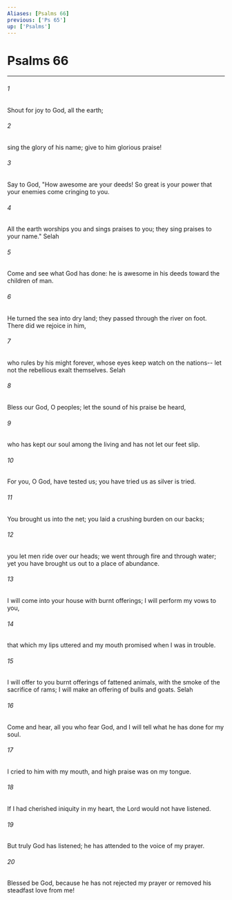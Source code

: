 ```yaml
---
Aliases: [Psalms 66]
previous: ['Ps 65']
up: ['Psalms']
---
```

# Psalms 66

***

 

###### 1 
Shout for joy to God, all the earth; 
 
 

###### 2 
sing the glory of his name; 
 give to him glorious praise! 
 
 

###### 3 
Say to God, "How awesome are your deeds! 
 So great is your power that your enemies come cringing to you. 
 
 

###### 4 
All the earth worships you 
 and sings praises to you; 
 they sing praises to your name." Selah
 
 

###### 5 
Come and see what God has done: 
 he is awesome in his deeds toward the children of man. 
 
 

###### 6 
He turned the sea into dry land; 
 they passed through the river on foot. 
 There did we rejoice in him, 
 
 

###### 7 
who rules by his might forever, 
 whose eyes keep watch on the nations-- 
 let not the rebellious exalt themselves. Selah
 
 

###### 8 
Bless our God, O peoples; 
 let the sound of his praise be heard, 
 
 

###### 9 
who has kept our soul among the living 
 and has not let our feet slip. 
 
 

###### 10 
For you, O God, have tested us; 
 you have tried us as silver is tried. 
 
 

###### 11 
You brought us into the net; 
 you laid a crushing burden on our backs; 
 
 

###### 12 
you let men ride over our heads; 
 we went through fire and through water; 
 yet you have brought us out to a place of abundance.
 
 

###### 13 
I will come into your house with burnt offerings; 
 I will perform my vows to you, 
 
 

###### 14 
that which my lips uttered 
 and my mouth promised when I was in trouble. 
 
 

###### 15 
I will offer to you burnt offerings of fattened animals, 
 with the smoke of the sacrifice of rams; 
 I will make an offering of bulls and goats. Selah
 
 

###### 16 
Come and hear, all you who fear God, 
 and I will tell what he has done for my soul. 
 
 

###### 17 
I cried to him with my mouth, 
 and high praise was on my tongue. 
 
 

###### 18 
If I had cherished iniquity in my heart, 
 the Lord would not have listened. 
 
 

###### 19 
But truly God has listened; 
 he has attended to the voice of my prayer.
 
 

###### 20 
Blessed be God, 
 because he has not rejected my prayer 
 or removed his steadfast love from me!
 
